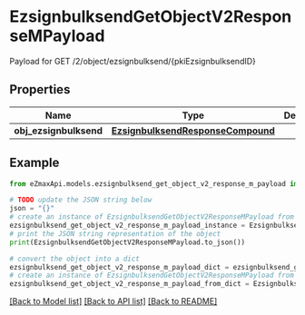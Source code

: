 # EzsignbulksendGetObjectV2ResponseMPayload

Payload for GET /2/object/ezsignbulksend/{pkiEzsignbulksendID}

## Properties

Name | Type | Description | Notes
------------ | ------------- | ------------- | -------------
**obj_ezsignbulksend** | [**EzsignbulksendResponseCompound**](EzsignbulksendResponseCompound.md) |  | 

## Example

```python
from eZmaxApi.models.ezsignbulksend_get_object_v2_response_m_payload import EzsignbulksendGetObjectV2ResponseMPayload

# TODO update the JSON string below
json = "{}"
# create an instance of EzsignbulksendGetObjectV2ResponseMPayload from a JSON string
ezsignbulksend_get_object_v2_response_m_payload_instance = EzsignbulksendGetObjectV2ResponseMPayload.from_json(json)
# print the JSON string representation of the object
print(EzsignbulksendGetObjectV2ResponseMPayload.to_json())

# convert the object into a dict
ezsignbulksend_get_object_v2_response_m_payload_dict = ezsignbulksend_get_object_v2_response_m_payload_instance.to_dict()
# create an instance of EzsignbulksendGetObjectV2ResponseMPayload from a dict
ezsignbulksend_get_object_v2_response_m_payload_from_dict = EzsignbulksendGetObjectV2ResponseMPayload.from_dict(ezsignbulksend_get_object_v2_response_m_payload_dict)
```
[[Back to Model list]](../README.md#documentation-for-models) [[Back to API list]](../README.md#documentation-for-api-endpoints) [[Back to README]](../README.md)


